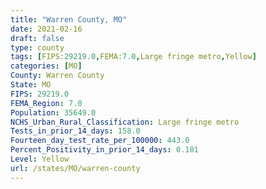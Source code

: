 ```yaml
---
title: "Warren County, MO"
date: 2021-02-16
draft: false
type: county
tags: [FIPS:29219.0,FEMA:7.0,Large fringe metro,Yellow]
categories: [MO]
County: Warren County
State: MO
FIPS: 29219.0
FEMA_Region: 7.0
Population: 35649.0
NCHS_Urban_Rural_Classification: Large fringe metro
Tests_in_prior_14_days: 158.0
Fourteen_day_test_rate_per_100000: 443.0
Percent_Positivity_in_prior_14_days: 0.101
Level: Yellow
url: /states/MO/warren-county
---
```



